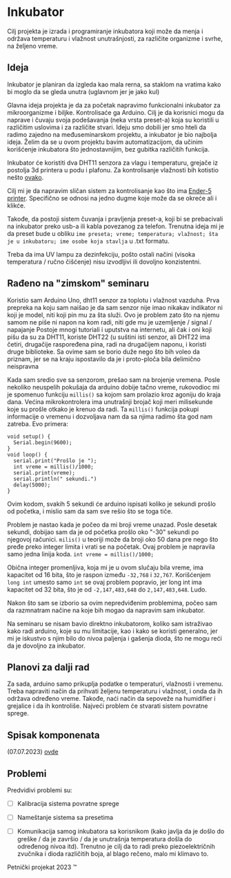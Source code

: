 # Inkubator

Cilj projekta je izrada i programiranje inkubatora koji može da menja i održava temperaturu i vlažnost unutrašnjosti, za različite organizme i svrhe, na željeno vreme.

## Ideja 

Inkubator je planiran da izgleda kao mala rerna, sa staklom na vratima kako bi moglo da se gleda unutra (uglavnom jer je jako kul)

Glavna ideja projekta je da za početak napravimo funkcionalni inkubator za mikroorganizme i biljke. Kontrolisaće ga Arduino. Cilj je da korisnici mogu da naprave i čuvaju svoja podešavanja (neka vrsta preset-a) koja su koristili u različitim uslovima i za različite stvari. Ideju smo dobili jer smo hteli da radimo zajedno na međuseminarskom projektu, a inkubator je bio najbolja ideja. Želim da se u ovom projektu bavim automatizacijom, da učinim korišćenje inkubatora što jednostavnijim, bez gubitka različitih funkcija.

Inkubator će koristiti dva DHT11 senzora za vlagu i temperaturu, grejače iz postolja 3d printera u podu i plafonu. Za kontrolisanje vlažnosti bih kotistio nešto [ovako](https://circuitdigest.com/microcontroller-projects/diy-automatic-portable-humidifier-using-arduino).

Cilj mi je da napravim sličan sistem za kontrolisanje kao što ima [Ender-5 printer](https://youtu.be/Ho8_NnFE0b0?t=184). Specifično se odnosi na jedno dugme koje može da se okreće ali i klikće.

Takođe, da postoji sistem čuvanja i pravljenja preset-a, koji bi se prebacivali na inkubator preko usb-a ili kabla povezanog za telefon. Trenutna ideja mi je da preset bude u obliku `ime preseta; vreme; temperatura; vlažnost; šta je u inkubatoru; ime osobe koja stavlja` u .txt formatu.

Treba da ima UV lampu za dezinfekciju, pošto ostali načini (visoka temperatura / ručno čišćenje) nisu izvodljivi ili dovoljno konzistentni.

## Rađeno na "zimskom" seminaru

  Koristio sam Arduino Uno, dht11 senzor za toplotu i vlažnost vazduha. Prva prepreka na koju sam naišao je da sam senzor nije imao nikakav indikator ni koji je model, niti koji pin mu za šta služi.
  Ovo je problem zato što na njemu samom ne piše ni napon na kom radi, niti gde mu je uzemljenje / signal / napajanje
  Postoje mnogi tutoriali i uputstva na internetu, ali čak i oni koji pišu da su za DHT11, koriste DHT22 (u suštini isti senzor, ali DHT22 ima četiri, drugačije raspoređena pina, radi na drugačijem naponu, i koristi druge biblioteke.
  Sa ovime sam se borio duže nego što bih voleo da priznam, jer se na kraju ispostavilo da je i proto-ploča bila delimično neispravna

  Kada sam sredio sve sa senzorom, prešao sam na brojenje vremena. Posle nekoliko neuspelih pokušaja da arduino dobije tačno vreme, rukovodioc mi je spomenuo funkciju `millis()` sa kojom sam prolazio kroz agoniju do kraja dana. Većina mikrokontrolera ima unutrašnji brojač koji meri milisekunde koje su prošle otkako je krenuo da radi. Ta `millis()` funkcija pokupi informacije o vremenu i dozvoljava nam da sa njima radimo šta god nam zatreba.
  Evo primera:
  
```
void setup() {
  Serial.begin(9600);
}
void loop() {
  serial.print("Prošlo je ");
  int vreme = millis()/1000;
  serial.print(vreme);
  serial.println(" sekundi.")
  delay(5000);
}
```
  Ovim kodom, svakih 5 sekundi će arduino ispisati koliko je sekundi prošlo od početka, i mislio sam da sam sve rešio što se toga tiče.

  Problem je nastao kada je počeo da mi broji vreme unazad. Posle desetak sekundi, dobijao sam da je od početka prošlo oko "-30" sekundi po njegovoj računici. `milis()` u teoriji može da broji oko 50 dana pre nego što pređe preko integer limita i vrati se na početak. Ovaj problem je napravila samo jedna linija koda. `int vreme = millis()/1000;`

  Obična integer promenljiva, koja mi je u ovom slučaju bila vreme, ima kapacitet od 16 bita, što je raspon između `-32,768` i `32,767`. Korišćenjem `long int` umesto samo `int` se ovaj problem popravio, jer long int ima kapacitet od 32 bita, što je od `-2,147,483,648` do `2,147,483,648`. Ludo.

  Nakon što sam se izborio sa ovim nepredviđenim problemima, počeo sam da razmnatram načine na koje bih mogao da napravim sam inkubator.

  
Na seminaru se nisam bavio direktno inkubatorom, koliko sam istraživao kako radi arduino, koje su mu limitacije, kao i kako se koristi generalno, jer mi je iskustvo s njim bilo do nivoa paljenja i gašenja dioda, što ne mogu reći da je dovoljno za inkubator.

## Planovi za dalji rad

Za sada, arduino samo prikuplja podatke o temperaturi, vlažnosti i vremenu. Treba napraviti način da prihvati željenu temperaturu i vlažnost, i onda da ih održava određeno vreme. Takođe, naći način da sepoveže na humidifier i grejalice i da ih kontroliše. Najveći problem će stvarati sistem povratne sprege.

## Spisak komponenata 

(07.07.2023) [ovde](https://github.com/KostaJovanovic/Inkubator/blob/main/spisak_komponenata_2.xlsx)



## Problemi

Predvidivi problemi su:
- [ ] Kalibracija sistema povratne sprege
- [ ] Nameštanje sistema sa presetima
- [ ] Komunikacija samog inkubatora sa korisnikom (kako javlja da je došlo do greške / da je završio / da je unutrašnja temperatura došla do određenog nivoa itd). Trenutno je cilj da to radi preko piezoelektričnih zvučnika i dioda različitih boja, al blago rečeno, malo mi klimavo to.



Petnički projekat 2023 :tm:
